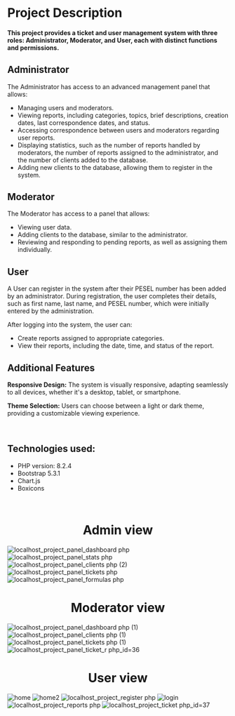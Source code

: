 # Project Description

####  This project provides a ticket and user management system with three roles: Administrator, Moderator, and User, each with distinct functions and permissions.

## Administrator

The Administrator has access to an advanced management panel that allows:
- Managing users and moderators.
- Viewing reports, including categories, topics, brief descriptions, creation dates, last correspondence dates, and status.
- Accessing correspondence between users and moderators regarding user reports.
- Displaying statistics, such as the number of reports handled by moderators, the number of reports assigned to the administrator, and the number of clients added to the database.
- Adding new clients to the database, allowing them to register in the system.

## Moderator

The Moderator has access to a panel that allows:
- Viewing user data.
- Adding clients to the database, similar to the administrator.
- Reviewing and responding to pending reports, as well as assigning them individually.

## User
A User can register in the system after their PESEL number has been added by an administrator. During registration, the user completes their details, such as first name, last name, and PESEL number, which were initially entered by the administration.

After logging into the system, the user can:
- Create reports assigned to appropriate categories.
- View their reports, including the date, time, and status of the report.

## Additional Features
**Responsive Design:** The system is visually responsive, adapting seamlessly to all devices, whether it's a desktop, tablet, or smartphone.

**Theme Selection:** Users can choose between a light or dark theme, providing a customizable viewing experience.

<br>


## Technologies used:
- PHP version: 8.2.4
- Bootstrap 5.3.1
- Chart.js
- Boxicons

<br>

<h1 align="center">Admin view</h1>

![localhost_project_panel_dashboard php](https://github.com/user-attachments/assets/6f62b7f4-33f0-42e1-b5cd-b08d12d42ab9)
![localhost_project_panel_stats php](https://github.com/user-attachments/assets/fe2bd47a-43ab-401c-96c1-321d73e60a22)
![localhost_project_panel_clients php (2)](https://github.com/user-attachments/assets/2615c69f-7cdb-4ae8-a172-6c87938e8811)
![localhost_project_panel_tickets php](https://github.com/user-attachments/assets/94a659bb-0e9c-4033-8bf7-b1bd09b2c891)
![localhost_project_panel_formulas php](https://github.com/user-attachments/assets/be8133e5-4455-48e7-b0bd-a6a512211316)

<h1 align="center">Moderator view</h1>

![localhost_project_panel_dashboard php (1)](https://github.com/user-attachments/assets/52550f49-fb6a-40fb-945a-eb60cd12f464)
![localhost_project_panel_clients php (1)](https://github.com/user-attachments/assets/c4e373e0-5397-4daa-83c3-52f71cfa3aa1)
![localhost_project_panel_tickets php (1)](https://github.com/user-attachments/assets/eb5208d8-e5f6-42cc-a40d-6b26182aad9c)
![localhost_project_panel_ticket_r php_id=36](https://github.com/user-attachments/assets/84410e53-508e-4b94-8385-51276bc415a3)


<h1 align="center">User view</h1>

![home](https://github.com/user-attachments/assets/05f6a452-8e2d-4fce-bff8-e837c0ab467f)
![home2](https://github.com/user-attachments/assets/bd2a97cf-c4b2-4ae6-8727-4871705a55ab)
![localhost_project_register php](https://github.com/user-attachments/assets/abb6be0b-78ac-462b-a644-3967512552b6)
![login](https://github.com/user-attachments/assets/53d53f2c-246e-49f0-a14c-7d0c94affeba)
![localhost_project_reports php](https://github.com/user-attachments/assets/e61e325e-b58a-41af-a4ec-085abe037078)
![localhost_project_ticket php_id=37](https://github.com/user-attachments/assets/83191b16-4b5c-4e9e-bca7-579bb11f9b4d)







